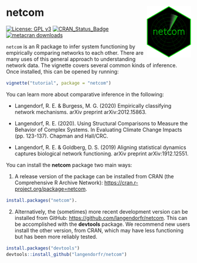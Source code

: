 # netcom <img src="man/figures/netcom_sticker.png" align="right" width="120" />

[![License: GPL v3](https://img.shields.io/badge/License-GPL%20v3-blue.svg)](http://www.gnu.org/licenses/gpl-3.0)
[![CRAN_Status_Badge](http://www.r-pkg.org/badges/version/netcom)](https://cran.r-project.org/package=netcom)
[![metacran downloads](https://cranlogs.r-pkg.org/badges/grand-total/netcom)](https://cran.r-project.org/package=netcom)

`netcom` is an R package to infer system functioning by empirically comparing networks to each other. There are many uses of this general approach to understanding network data. The vignette covers several common kinds of inference. Once installed, this can be opened by running:

```R
vignette("tutorial", package = "netcom")
```

You can learn more about comparative inference in the following:

- Langendorf, R. E. & Burgess, M. G. (2020) Empirically classifying network mechanisms. arXiv preprint arXiv:2012.15863.

- Langendorf, R. E. (2020). Using Structural Comparisons to Measure the Behavior of Complex Systems. In Evaluating Climate Change Impacts (pp. 123-137). Chapman and Hall/CRC.

- Langendorf, R. E. & Goldberg, D. S. (2019) Aligning statistical dynamics captures biological network functioning. arXiv preprint arXiv:1912.12551.

You can install the **netcom** package two main ways:

1. A release version of the package can be installed from CRAN (the Comprehensive R Archive Network): https://cran.r-project.org/package=netcom.

```R
install.packages("netcom").
```

2. Alternatively, the (sometimes) more recent development version can be installed from GitHub: https://github.com/langendorfr/netcom. This can be accomplished with the **devtools** package. We recommend new users install the other version, from CRAN, which may have less functioning but has been more reliably tested.

```R
install.packages("devtools")
devtools::install_github("langendorfr/netcom")
```
